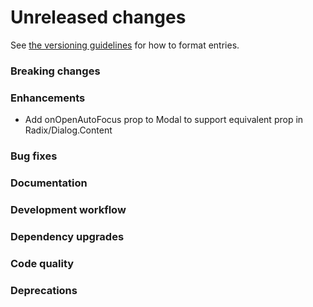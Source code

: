 # Unreleased changes

See [the versioning guidelines](VERSIONING.md) for how to format entries.

### Breaking changes

### Enhancements
- Add onOpenAutoFocus prop to Modal to support equivalent prop in Radix/Dialog.Content

### Bug fixes

### Documentation

### Development workflow

### Dependency upgrades

### Code quality

### Deprecations
